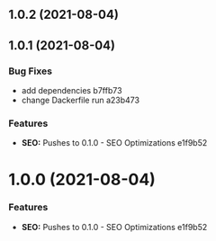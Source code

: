 ## 1.0.2 (2021-08-04)



## 1.0.1 (2021-08-04)


### Bug Fixes

* add dependencies b7ffb73
* change Dackerfile run a23b473


### Features

* **SEO:** Pushes to 0.1.0 - SEO Optimizations e1f9b52



# 1.0.0 (2021-08-04)


### Features

* **SEO:** Pushes to 0.1.0 - SEO Optimizations e1f9b52



